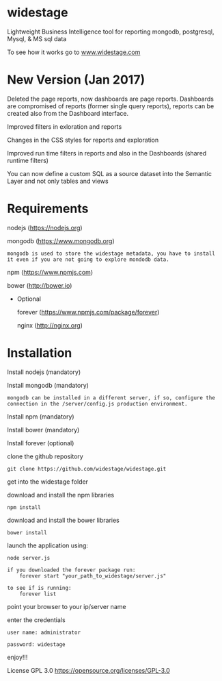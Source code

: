 # widestage
Lightweight Business Intelligence tool for reporting mongodb, postgresql, Mysql, &amp; MS sql data

To see how it works go to www.widestage.com

# New Version (Jan 2017)
Deleted the page reports, now dashboards are page reports. Dashboards are compromised of reports (former single query reports), reports can be created also from the Dashboard interface.

Improved filters in exloration and reports

Changes in the CSS styles for reports and exploration

Improved run time filters in reports and also in the Dashboards (shared runtime filters)

You can now define a custom SQL as a source dataset into the Semantic Layer and not only tables and views


# Requirements

nodejs  (https://nodejs.org)

mongodb (https://www.mongodb.org)

    mongodb is used to store the widestage metadata, you have to install it even if you are not going to explore mondodb data.

npm (https://www.npmjs.com)

bower (http://bower.io)

- Optional

    forever (https://www.npmjs.com/package/forever)

    nginx (http://nginx.org)

# Installation

Install nodejs (mandatory)

Install mongodb (mandatory)
    
    mongodb can be installed in a different server, if so, configure the connection in the /server/config.js production environment.

Install npm (mandatory)

Install bower (mandatory)

Install forever (optional)

clone the github repository
    
    git clone https://github.com/widestage/widestage.git

get into the widestage folder

download and install the npm libraries
    
    npm install

download and install the bower libraries
    
    bower install

launch the application using:
    
    node server.js

    if you downloaded the forever package run:
        forever start "your_path_to_widestage/server.js"

    to see if is running:
        forever list

point your browser to your ip/server name

enter the credentials
    
    user name: administrator
    
    password: widestage

enjoy!!!


License GPL 3.0
https://opensource.org/licenses/GPL-3.0

